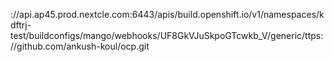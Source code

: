 
://api.ap45.prod.nextcle.com:6443/apis/build.openshift.io/v1/namespaces/kdftrj-test/buildconfigs/mango/webhooks/UF8GkVJuSkpoGTcwkb_V/generic/ttps://github.com/ankush-koul/ocp.git
